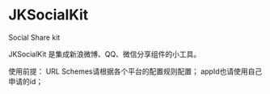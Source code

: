 # JKSocialKit
Social Share kit

JKSocialKit 是集成新浪微博、QQ、微信分享组件的小工具。

使用前提：
URL Schemes请根据各个平台的配置规则配置；
appId也请使用自己申请的id；
